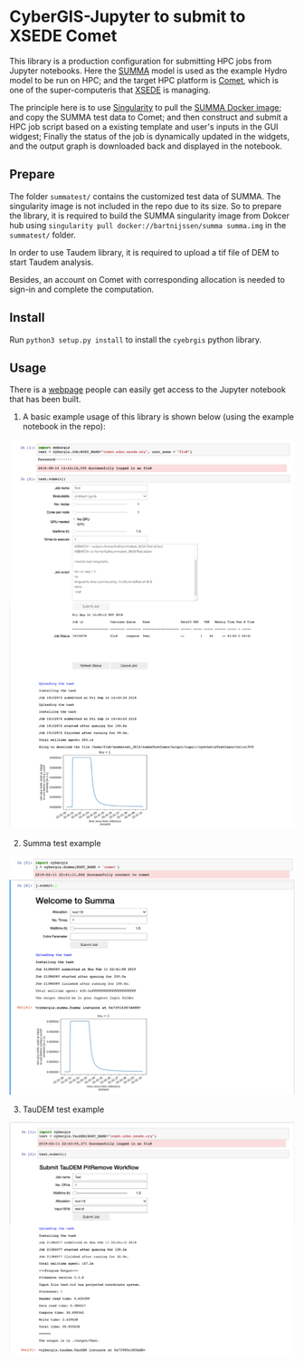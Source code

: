 CyberGIS-Jupyter to submit to XSEDE Comet
=======================

This library is a production configuration for submitting HPC jobs from Jupyter notebooks. Here the [SUMMA](https://ncar.github.io/hydrology/models/SUMMA) model is used as the example Hydro model to be run on HPC; and the target HPC platform is [Comet](https://portal.xsede.org/sdsc-comet), which is one of the super-computeris that [XSEDE](https://www.xsede.org/) is managing.

The principle here is to use [Singularity](https://singularity.lbl.gov/) to pull the [SUMMA Docker image](https://hub.docker.com/r/bartnijssen/summa/tags/); and copy the SUMMA test data to Comet; and then construct and submit a HPC job script based on a existing template and user's inputs in the GUI widgest; Finally the status of the job is dynamically updated in the widgets, and the output graph is downloaded back and displayed in the notebook.

## Prepare

The folder `summatest/` contains the customized test data of SUMMA. The singularity image is not included in the repo due to its size. So to prepare the library, it is required to build the SUMMA singularity image from Dokcer hub using `singularity pull docker://bartnijssen/summa summa.img` in the `summatest/` folder.

In order to use Taudem library, it is required to upload a tif file of DEM to start Taudem analysis.

Besides, an account on Comet with corresponding allocation is needed to sign-in and complete the computation.

## Install

Run `python3 setup.py install` to install the `cyebrgis` python library.

## Usage

There is a [webpage](https://hsjupyter.cigi.illinois.edu:8000/hub/login) people can easily get access to the Jupyter notebook that has been built.

1. A basic example usage of this library is shown below (using the example notebook in the repo):

![](image/Usage.jpg)

2. Summa test example

![](image/summa_usage.jpg)

3. TauDEM test example

![](image/Taudem_usage.jpg)
